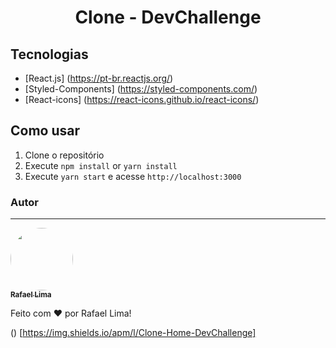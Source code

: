 <h1 align="center">
Clone - DevChallenge
</h1>

## Tecnologias

- [React.js] (https://pt-br.reactjs.org/)
- [Styled-Components] (https://styled-components.com/)
- [React-icons] (https://react-icons.github.io/react-icons/)

## Como usar

1. Clone o repositório<br />
2. Execute `npm install` or `yarn install`<br />
3. Execute `yarn start` e acesse `http://localhost:3000`<br />

### Autor

---

<a href="https://github.com/RafaLima14028">
 <img style="border-radius: 50%;" src="https://avatars.githubusercontent.com/u/39380897?s=400&u=f79a86f90e62dccaa96849cdb5fe7859cec5c110&v=4" width="100px;" alt=""/>
 <br />
 <sub><b>Rafael Lima</b></sub></a> <a href="https://github.com/RafaLima14028" title="Github"></a>

Feito com ❤️ por Rafael Lima!

() [https://img.shields.io/apm/l/Clone-Home-DevChallenge]
